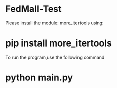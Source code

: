 # FedMall-Test
Please install the module: more_itertools using:
# pip install more_itertools

To run the program,use the following command
# python main.py
